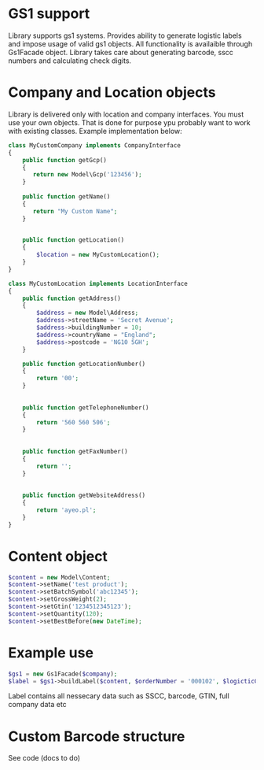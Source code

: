 # GS1 support

Library supports gs1 systems. Provides ability to generate logistic labels and impose usage of valid gs1 objects. All functionality is availaible through Gs1Facade object. Library takes care about generating barcode, sscc numbers and calculating check digits. 
 

Company and Location objects
============================

Library is delivered only with location and company interfaces. You must use your own objects. That is done for purpose ypu probably want to work with existing classes. Example implementation below:

```php
class MyCustomCompany implements CompanyInterface
{
    public function getGcp()
    {
       return new Model\Gcp('123456');
    }
    
    public function getName()
    {
       return "My Custom Name";
    }
    

    public function getLocation()
    {
        $location = new MyCustomLocation();
    } 
}
```

 
```php
class MyCustomLocation implements LocationInterface
{
    public function getAddress()
    {
        $address = new Model\Address;
        $address->streetName = 'Secret Avenue';
        $address->buildingNumber = 10;
        $address->countryName = "England";
        $address->postcode = 'NG10 5GH';
    }

    public function getLocationNumber()
    {
        return '00';
    }
    
   
    public function getTelephoneNumber()
    {
        return '560 560 506';
    }
    
    
    public function getFaxNumber()
    {
        return '';
    }
    
    
    public function getWebsiteAddress()
    {
        return 'ayeo.pl';
    }
}

```

Content object
==============

```php
$content = new Model\Content;
$content->setName('test product');
$content->setBatchSymbol('abc12345');
$content->setGrossWeight(2);
$content->setGtin('1234512345123');
$content->setQuantity(120);
$content->setBestBefore(new DateTime);
```

Example use
===========

```php
$gs1 = new Gs1Facade($company);
$label = $gs1->buildLabel($content, $orderNumber = '000102', $logicticCounter = 232);
```

Label contains all nessecary data such as SSCC, barcode, GTIN, full company data etc

Custom Barcode structure
========================

See code (docs to do)
